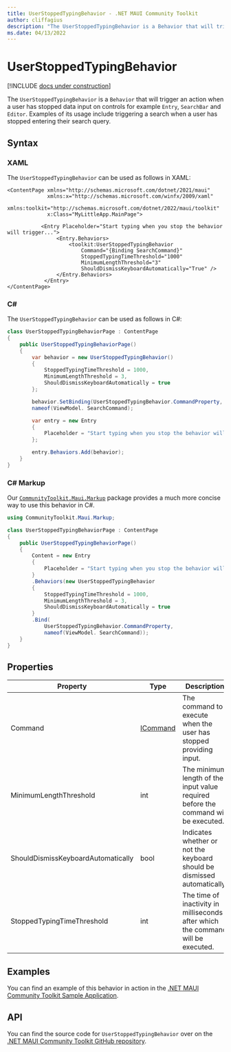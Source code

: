 ```yaml
---
title: UserStoppedTypingBehavior - .NET MAUI Community Toolkit
author: cliffagius
description: "The UserStoppedTypingBehavior is a Behavior that will trigger an action when a user has stopped data input on controls for example Entry, SearchBar and Editor. Examples of its usage include triggering a search when a user has stopped entering their search query."
ms.date: 04/13/2022
---
```


# UserStoppedTypingBehavior

[!INCLUDE [docs under construction](../includes/preview-note.md)]

The `UserStoppedTypingBehavior` is a `Behavior` that will trigger an action when a user has stopped data input on controls for example `Entry`, `SearchBar` and `Editor`. Examples of its usage include triggering a search when a user has stopped entering their search query.

## Syntax

### XAML

The `UserStoppedTypingBehavior` can be used as follows in XAML:

```xaml
<ContentPage xmlns="http://schemas.microsoft.com/dotnet/2021/maui"
             xmlns:x="http://schemas.microsoft.com/winfx/2009/xaml"
             xmlns:toolkit="http://schemas.microsoft.com/dotnet/2022/maui/toolkit"
             x:Class="MyLittleApp.MainPage">
     
           <Entry Placeholder="Start typing when you stop the behavior will trigger...">
                <Entry.Behaviors>
                    <toolkit:UserStoppedTypingBehavior 
                        Command="{Binding SearchCommand}"
                        StoppedTypingTimeThreshold="1000"
                        MinimumLengthThreshold="3"
                        ShouldDismissKeyboardAutomatically="True" />
                </Entry.Behaviors>
            </Entry>
</ContentPage>
```

### C#

The `UserStoppedTypingBehavior` can be used as follows in C#:

```csharp
class UserStoppedTypingBehaviorPage : ContentPage
{
    public UserStoppedTypingBehaviorPage()
    {
        var behavior = new UserStoppedTypingBehavior()
        {
            StoppedTypingTimeThreshold = 1000,
            MinimumLengthThreshold = 3,
            ShouldDismissKeyboardAutomatically = true
        };

        behavior.SetBinding(UserStoppedTypingBehavior.CommandProperty, 
        nameof(ViewModel. SearchCommand);

        var entry = new Entry
        {
            Placeholder = "Start typing when you stop the behavior will trigger..."
        };

        entry.Behaviors.Add(behavior);
    }
}
```

### C# Markup

Our [`CommunityToolkit.Maui.Markup`](../markup/markup.md) package provides a much more concise way to use this behavior in C#.

```csharp
using CommunityToolkit.Maui.Markup;

class UserStoppedTypingBehaviorPage : ContentPage
{
    public UserStoppedTypingBehaviorPage()
    {
        Content = new Entry
        {
            Placeholder = "Start typing when you stop the behavior will trigger..."
        }
        .Behaviors(new UserStoppedTypingBehavior
        {
            StoppedTypingTimeThreshold = 1000,
            MinimumLengthThreshold = 3,
            ShouldDismissKeyboardAutomatically = true
        }
        .Bind(
            UserStoppedTypingBehavior.CommandProperty, 
            nameof(ViewModel. SearchCommand));                    
    }
}
```

## Properties

|Property  |Type  |Description  |
|---------|---------|---------|
| Command | [ICommand](xref:System.Windows.Input.ICommand) | The command to execute when the user has stopped providing input. |
| MinimumLengthThreshold | int | The minimum length of the input value required before the command will be executed. |
| ShouldDismissKeyboardAutomatically | bool | Indicates whether or not the keyboard should be dismissed automatically. |
| StoppedTypingTimeThreshold | int | The time of inactivity in milliseconds after which the command will be executed. |

## Examples

You can find an example of this behavior in action in the [.NET MAUI Community Toolkit Sample Application](https://github.com/CommunityToolkit/Maui/blob/main/samples/CommunityToolkit.Maui.Sample/Pages/Behaviors/UserStoppedTypingBehaviorPage.xaml).

## API

You can find the source code for `UserStoppedTypingBehavior` over on the [.NET MAUI Community Toolkit GitHub repository](https://github.com/CommunityToolkit/Maui/blob/main/src/CommunityToolkit.Maui/Behaviors/UserStoppedTypingBehavior.shared.cs).
